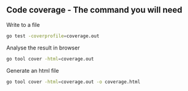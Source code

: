 ## Code coverage - The command you will need

Write to a file

```sh
go test -coverprofile=coverage.out
```

Analyse the result in browser

```sh
go tool cover -html=coverage.out
```

Generate an html file

```sh
go tool cover -html=coverage.out -o coverage.html
```
